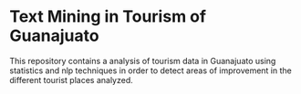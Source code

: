 # Text Mining in Tourism of Guanajuato

This repository contains a analysis of tourism data in Guanajuato using statistics and nlp techniques in order to detect areas of improvement in the different tourist places analyzed.

